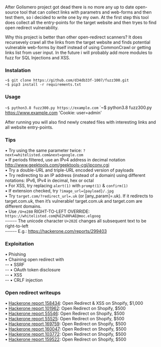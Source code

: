 
After Golismero project got dead there is no more any up to date open-source tool that can collect links with parametrs and web-forms and then test them, so i decided to write one by my own. At the first step this tool does collect all the entry-points for the target website and then tryes to find open redirect vulnerability.  

Why this project is better than other open-redirect scanners? It does recursevely crawl all the links from the target website and finds potential vulnerable web-forms by itself instead of using CommonCrawl or getting links list from user input. In the future i will probably add more modules to fuzz for SQL Injections and XSS.

### Instalation  

`~$ git clone https://github.com/d34db33f-1007/fuzz300.git`  
`~$ pip3 install -r requirements.txt`  

### Usage  

`~$ python3.8 fuzz300.py https://example.com` 
`~$ python3.8 fuzz300.py https://www.example.com 'Cookie: user=admin'

After running you will also find newly created files with interesting links and all website entry-points.

### Tips

• Try using the same parameter twice: `?next=whitelisted.com&next=google.com`  
• If periods filtered, use an IPv4 address in decimal notation http://www.geektools.com/geektools-cgi/ipconv.cgi  
• Try a double-URL and triple-URL encoded version of payloads  
• Try redirecting to an IP address (instead of a domain) using different notations: IPv6, IPv4 in decimal, hex or octal  
• For XSS, try replacing `alert(1)` with `prompt(1)` & `confirm(1)`  
• If extension checked, try `?image_url={payload}/.jpg`  
• Try `target.com/?redirect_url=.uk` (or [any_param]=.uk). If it redirects to target.com.uk, then it’s vulnerable! target.com.uk and target.com are different domains.  
• Use `/U+e280` RIGHT-TO-LEFT OVERRIDE: `https://whitelisted.com@%E2%80%AE@moc.elgoog`  
------ The unicode character `U+202E` changes all subsequent text to be right-to-left  
------ E.g.: https://hackerone.com/reports/299403  

### Exploitation

• Phishing  
• Chaining open redirect with  
-- • SSRF  
-- • OAuth token disclosure  
-- • XSS  
-- • CRLF injection  


### Open redirect writeups

• [Hackerone report 158434](https://hackerone.com/reports/158434): Open Redirect & XSS on Shopify, $1,000  
• [Hackerone report 101962](https://hackerone.com/reports/101962): Open Redirect on Shopify, $500  
• [Hackerone report 55546](https://hackerone.com/reports/55546): Open Redirect on Shopify, $500  
• [Hackerone report 55525](https://hackerone.com/reports/55525): Open Redirect on Shopify, $500  
• [Hackerone report 169759](https://hackerone.com/reports/169759): Open Redirect on Shopify, $500  
• [Hackerone report 160047](https://hackerone.com/reports/160047): Open Redirect on Shopify, $500  
• [Hackerone report 103772](https://hackerone.com/reports/103772): Open Redirect on Shopify, $500  
• [Hackerone report 159522](https://hackerone.com/reports/159522): Open Redirect on Shopify, $500  
